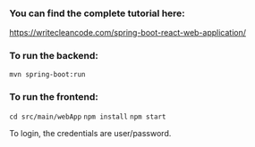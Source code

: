 ### You can find the complete tutorial here:
https://writecleancode.com/spring-boot-react-web-application/
### To run the backend:
`mvn spring-boot:run`

### To run the frontend:
`cd src/main/webApp`
`npm install`
`npm start`

To login, the credentials are user/password.
